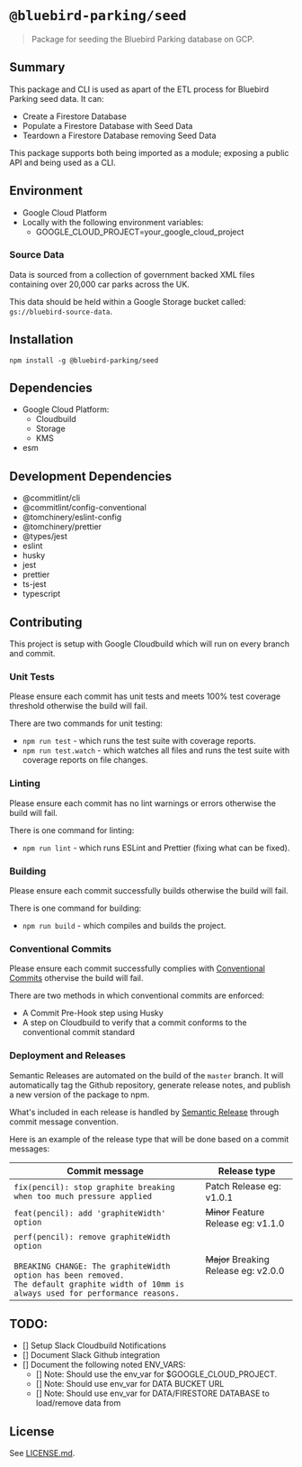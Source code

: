 # `@bluebird-parking/seed`

> Package for seeding the Bluebird Parking database on GCP.

## Summary

This package and CLI is used as apart of the ETL process for Bluebird Parking seed data. It can:
- Create a Firestore Database
- Populate a Firestore Database with Seed Data
- Teardown a Firestore Database removing Seed Data

This package supports both being imported as a module; exposing a public API and being used as a CLI.

## Environment

- Google Cloud Platform
- Locally with the following environment variables:
  - GOOGLE_CLOUD_PROJECT=your_google_cloud_project
  
### Source Data

Data is sourced from a collection of government backed XML files containing over 20,000 car parks
across the UK. 

This data should be held within a Google Storage bucket called: `gs://bluebird-source-data`. 

## Installation

`npm install -g @bluebird-parking/seed`

## Dependencies

- Google Cloud Platform:
  - Cloudbuild
  - Storage
  - KMS
- esm

## Development Dependencies

- @commitlint/cli
- @commitlint/config-conventional
- @tomchinery/eslint-config
- @tomchinery/prettier
- @types/jest
- eslint
- husky
- jest
- prettier
- ts-jest
- typescript

## Contributing

This project is setup with Google Cloudbuild which will run on every branch and commit. 

### Unit Tests 

Please ensure each commit has unit tests and meets 100% test coverage threshold otherwise
the build will fail. 

There are two commands for unit testing:
- `npm run test` - which runs the test suite with coverage reports.
- `npm run test.watch` - which watches all files and runs the test suite with coverage reports on file changes.

### Linting

Please ensure each commit has no lint warnings or errors otherwise the build will fail. 

There is one command for linting:
- `npm run lint` - which runs ESLint and Prettier (fixing what can be fixed).

### Building

Please ensure each commit successfully builds otherwise the build will fail.

There is one command for building:
- `npm run build` - which compiles and builds the project.

### Conventional Commits

Please ensure each commit successfully complies with [Conventional Commits](https://www.conventionalcommits.org/en/v1.0.0-beta.4/) othervise the build will fail.

There are two methods in which conventional commits are enforced:
- A Commit Pre-Hook step using Husky
- A step on Cloudbuild to verify that a commit conforms to the conventional commit standard

### Deployment and Releases

Semantic Releases are automated on the build of the `master` branch. It will automatically tag the Github repository, generate release notes, and publish a new version of the package to npm.


What's included in each release is 
handled by [Semantic Release](https://github.com/semantic-release/semantic-release) through commit message convention. 

Here is an example of the release type that will be done based on a commit messages:

| Commit message                                                                                                                                                                                   | Release type               |
|--------------------------------------------------------------------------------------------------------------------------------------------------------------------------------------------------|----------------------------------------|
| `fix(pencil): stop graphite breaking when too much pressure applied`                                                                                                                             | Patch Release  eg: v1.0.1              |
| `feat(pencil): add 'graphiteWidth' option`                                                                                                                                                       | ~~Minor~~ Feature Release eg: v1.1.0   |
| `perf(pencil): remove graphiteWidth option`<br><br>`BREAKING CHANGE: The graphiteWidth option has been removed.`<br>`The default graphite width of 10mm is always used for performance reasons.` | ~~Major~~ Breaking Release eg: v2.0.0  |


## TODO:

- [] Setup Slack Cloudbuild Notifications
- [] Document Slack Github integration
- [] Document the following noted ENV_VARS:
  - [] Note: Should use the env_var for $GOOGLE_CLOUD_PROJECT.
  - [] Note: Should use env_var for DATA BUCKET URL
  - [] Note: Should use env_var for DATA/FIRESTORE DATABASE to load/remove data from

## License

See [LICENSE.md](https://github.com/Bluebird-Parking/bluebird-parking-seed/blob/master/LICENSE).

